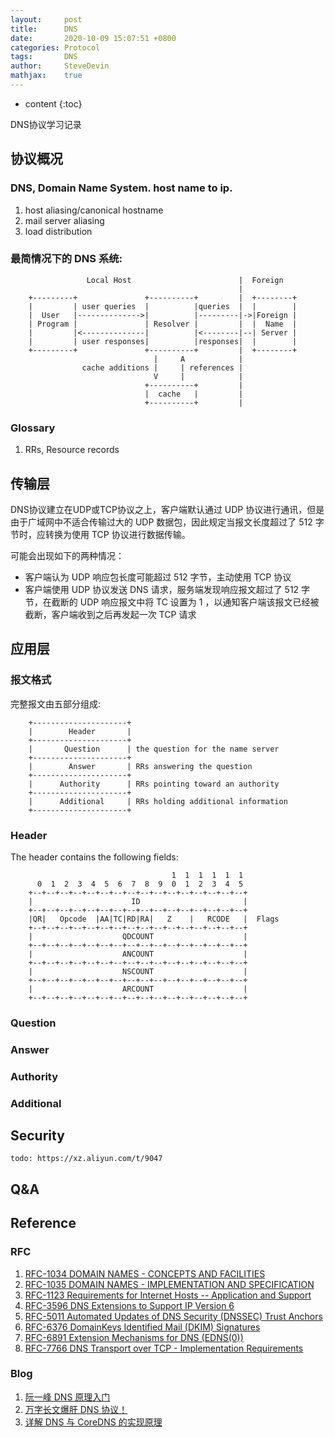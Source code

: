 ```yaml
---
layout:     post
title:      DNS
date:       2020-10-09 15:07:51 +0800
categories: Protocol
tags:       DNS
author:     SteveDevin
mathjax:    true
---
```

* content
{:toc}

DNS协议学习记录



## 协议概况

### DNS, Domain Name System. host name to ip.

1. host aliasing/canonical hostname
2. mail server aliasing
3. load distribution




### 最简情况下的 DNS 系统:

```
                 Local Host                        |  Foreign
                                                   |
    +---------+               +----------+         |  +--------+
    |         | user queries  |          |queries  |  |        |
    |  User   |-------------->|          |---------|->|Foreign |
    | Program |               | Resolver |         |  |  Name  |
    |         |<--------------|          |<--------|--| Server |
    |         | user responses|          |responses|  |        |
    +---------+               +----------+         |  +--------+
                                |     A            |
                cache additions |     | references |
                                V     |            |
                              +----------+         |
                              |  cache   |         |
                              +----------+         |                              
```

### Glossary

1. RRs, Resource records


## 传输层

DNS协议建立在UDP或TCP协议之上，客户端默认通过 UDP 协议进行通讯，但是由于广域网中不适合传输过大的 UDP 数据包，因此规定当报文长度超过了 512 字节时，应转换为使用 TCP 协议进行数据传输。

可能会出现如下的两种情况：
- 客户端认为 UDP 响应包长度可能超过 512 字节，主动使用 TCP 协议
- 客户端使用 UDP 协议发送 DNS 请求，服务端发现响应报文超过了 512 字节，在截断的 UDP 响应报文中将 TC 设置为 1 ，以通知客户端该报文已经被截断，客户端收到之后再发起一次 TCP 请求

## 应用层

### 报文格式

完整报文由五部分组成:

```
    +---------------------+
    |        Header       |
    +---------------------+
    |       Question      | the question for the name server
    +---------------------+
    |        Answer       | RRs answering the question
    +---------------------+
    |      Authority      | RRs pointing toward an authority
    +---------------------+
    |      Additional     | RRs holding additional information
    +---------------------+
```

### Header

The header contains the following fields:

```
                                    1  1  1  1  1  1
      0  1  2  3  4  5  6  7  8  9  0  1  2  3  4  5
    +--+--+--+--+--+--+--+--+--+--+--+--+--+--+--+--+
    |                      ID                       |
    +--+--+--+--+--+--+--+--+--+--+--+--+--+--+--+--+
    |QR|   Opcode  |AA|TC|RD|RA|   Z    |   RCODE   |  Flags
    +--+--+--+--+--+--+--+--+--+--+--+--+--+--+--+--+
    |                    QDCOUNT                    |
    +--+--+--+--+--+--+--+--+--+--+--+--+--+--+--+--+
    |                    ANCOUNT                    |
    +--+--+--+--+--+--+--+--+--+--+--+--+--+--+--+--+
    |                    NSCOUNT                    |
    +--+--+--+--+--+--+--+--+--+--+--+--+--+--+--+--+
    |                    ARCOUNT                    |
    +--+--+--+--+--+--+--+--+--+--+--+--+--+--+--+--+
```





### Question

### Answer

### Authority

### Additional

## Security

```todo: https://xz.aliyun.com/t/9047```

## Q&A

## Reference

### RFC

1. [RFC-1034 DOMAIN NAMES - CONCEPTS AND FACILITIES](https://tools.ietf.org/html/rfc1034)
2. [RFC-1035 DOMAIN NAMES - IMPLEMENTATION AND SPECIFICATION](https://tools.ietf.org/html/rfc1035)
3. [RFC-1123 Requirements for Internet Hosts -- Application and Support](https://tools.ietf.org/html/rfc1123)
4. [RFC-3596 DNS Extensions to Support IP Version 6](https://tools.ietf.org/html/rfc3596)
5. [RFC-5011 Automated Updates of DNS Security (DNSSEC) Trust Anchors](https://tools.ietf.org/html/rfc5011)
6. [RFC-6376 DomainKeys Identified Mail (DKIM) Signatures](https://tools.ietf.org/html/rfc6376)
7. [RFC-6891 Extension Mechanisms for DNS (EDNS(0))](https://tools.ietf.org/html/rfc6891)
8. [RFC-7766 DNS Transport over TCP - Implementation Requirements](https://tools.ietf.org/html/rfc7766)

### Blog

1. [阮一峰 DNS 原理入门](https://www.ruanyifeng.com/blog/2016/06/dns.html)
2. [万字长文爆肝 DNS 协议！](https://network.51cto.com/art/202101/641655.htm)
3. [详解 DNS 与 CoreDNS 的实现原理](https://draveness.me/dns-coredns/)